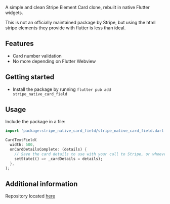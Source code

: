 A simple and clean Stripe Element Card clone, rebuilt in native Flutter widgets.

This is not an officially maintained package by Stripe, but using the html stripe
elements they provide with flutter is less than ideal.

## Features

- Card number validation
- No more depending on Flutter Webview

## Getting started

- Install the package by running `flutter pub add stripe_native_card_field`

## Usage

Include the package in a file:

```dart
import 'package:stripe_native_card_field/stripe_native_card_field.dart';
```

```dart
CardTextField(
  width: 500,
  onCardDetailsComplete: (details) {
    // Save the card details to use with your call to Stripe, or whoever
    setState(() => _cardDetails = details);
  },
);
```

## Additional information

Repository located [here](https://git.fosscat.com/n8r/stripe_native_card_field)
